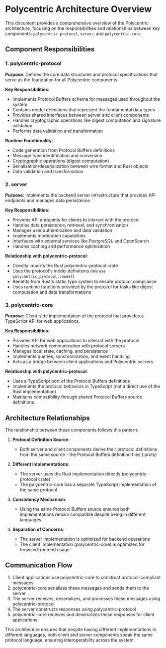 # Polycentric Architecture Overview

This document provides a comprehensive overview of the Polycentric architecture,
focusing on the responsibilities and relationships between key components:
`polycentric-protocol`, `server`, and `polycentric-core`.

## Component Responsibilities

### 1. polycentric-protocol

**Purpose**: Defines the core data structures and protocol specifications that
serve as the foundation for all Polycentric components.

**Key Responsibilities**:

- Implements Protocol Buffers schema for messages used throughout the system
- Contains model definitions that represent the fundamental data types
- Provides shared interfaces between server and client components
- Handles cryptographic operations like digest computation and signature
  validation
- Performs data validation and transformation

**Runtime Functionality**:

- Code generation from Protocol Buffers definitions
- Message type identification and conversion
- Cryptographic operations (digest computation)
- Serialization/deserialization between wire format and Rust objects
- Data validation and transformation

### 2. server

**Purpose**: Implements the backend server infrastructure that provides API
endpoints and manages data persistence.

**Key Responsibilities**:

- Provides API endpoints for clients to interact with the protocol
- Handles data persistence, retrieval, and synchronization
- Manages user authentication and data validation
- Implements moderation capabilities
- Interfaces with external services like PostgreSQL and OpenSearch
- Handles caching and performance optimization

**Relationship with polycentric-protocol**:

- Directly imports the Rust polycentric-protocol crate
- Uses the protocol's model definitions (via `use polycentric_protocol::model`)
- Benefits from Rust's static type system to ensure protocol compliance
- Uses runtime functions provided by the protocol for tasks like digest
  computation and data transformations

### 3. polycentric-core

**Purpose**: Client-side implementation of the protocol that provides a
TypeScript API for web applications.

**Key Responsibilities**:

- Provides API for web applications to interact with the protocol
- Handles network communication with protocol servers
- Manages local state, caching, and persistence
- Implements queries, synchronization, and event handling
- Acts as a bridge between client applications and Polycentric servers

**Relationship with polycentric-protocol**:

- Uses a TypeScript port of the Protocol Buffers definitions
- Implements the protocol behaviors in TypeScript (not a direct use of the Rust
  implementation)
- Maintains compatibility through shared Protocol Buffers source definitions

## Architecture Relationships

The relationship between these components follows this pattern:

1. **Protocol Definition Source**:

   - Both server and client components derive their protocol definitions from
     the same source - the Protocol Buffers definition files (.proto)

2. **Different Implementations**:

   - The server uses the Rust implementation directly (polycentric-protocol
     crate)
   - The polycentric-core has a separate TypeScript implementation of the same
     protocol

3. **Consistency Mechanism**:

   - Using the same Protocol Buffers source ensures both implementations remain
     compatible despite being in different languages

4. **Separation of Concerns**:
   - The server implementation is optimized for backend operations
   - The client implementation (polycentric-core) is optimized for
     browser/frontend usage

## Communication Flow

1. Client applications use polycentric-core to construct protocol-compliant
   messages
2. polycentric-core serializes these messages and sends them to the server
3. The server receives, deserializes, and processes these messages using
   polycentric-protocol
4. The server constructs responses using polycentric-protocol
5. polycentric-core receives and deserializes these responses for client
   applications

This architecture ensures that despite having different implementations in
different languages, both client and server components speak the same protocol
language, ensuring interoperability across the system.

